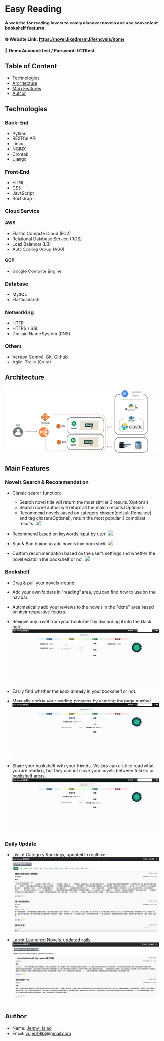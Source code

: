 # Easy Reading
#### A website for reading lovers to easily discover novels and use convenient bookshelf features.
####  🌐 Website Link: https://novel.likedream.life/novels/home
####  📖 Demo Account: test / Password: 0101test


## Table of Content
- [Technologies](#Technologies)
- [Architecture](#Architecture)
- [Main Features](#Main-Features)
- [Author](#Author)


## Technologies
### Back-End
- Python
- RESTful API
- Linux
- NGINX
- Crontab
- Django

### Front-End
- HTML
- CSS
- JavaScript
- Bootstrap

### Cloud Service 
#### AWS
- Elastic Compute Cloud (EC2)
- Relational Database Service (RDS)
- Load Balancer (LB)
- Auto Scaling Group (ASG)
#### GCP
- Google Compute Engine 

### Database
- MySQL
- Elasticsearch

### Networking
- HTTP
- HTTPS / SSL
- Domain Name System (DNS)

### Others
- Version Control: Git, GitHub
- Agile: Trello (Srum)


## Architecture
![](https://github.com/vul358/assets/blob/main/structure_updated.png)


## Main Features
### Novels Search & Recommendation
- Classic search function:
    - Search novel title will return the most similar 3 results.(Optional)
    - Search novel author will return all the match results.(Optional)
    - Recommend novels based on category chosen(default Romance) and tag chosen(Optional),
      return the most popular 3 compliant results.
![](https://github.com/vul358/assets/blob/main/classic_search.gif)

- Recommend based on keywords input by user.
  ![](https://github.com/vul358/assets/blob/main/keyword_search.gif)

- Star & Ban button to add novels into bookshelf.
  ![](https://github.com/vul358/assets/blob/main/star_and_ban.gif)

- Custom recommendation based on the user’s settings and whether the novel exists in the bookshelf or not.
  ![](https://github.com/vul358/assets/blob/main/custom_recommend.gif)


### Bookshelf 
- Drag & pull your novels around.
- Add your own folders in "reading" area, you can find how to use on the nav bar.
- Automatically add your reviews to the novels in the "done" area based on their respective folders.
- Remove any novel from your bookshelf by discarding it into the black hole.
  ![](https://github.com/vul358/assets/blob/main/bookshelf_drag.gif)
  
- Easily find whether the book already in your bookshelf or not.
- Manually update your reading progress by entering the page number.
  ![](https://github.com/vul358/assets/blob/main/bookshelf_update.gif)
  
- Share your bookshelf with your friends.
  Visitors can click to read what you are reading, but they cannot move your novels between folders or bookshelf areas.
  ![](https://github.com/vul358/assets/blob/main/bookshelf_share.gif)


### Daily Update
- List of Category Rankings, updated in realtime
  ![](https://github.com/vul358/assets/blob/main/ranking.png)
  
- Latest Launched Novels, updated daily
  ![](https://github.com/vul358/assets/blob/main/daily.png)


## Author
- Name: [Jenny Hsiao](https://github.com/vul358)
- Email: yujen1993@gmail.com


  





